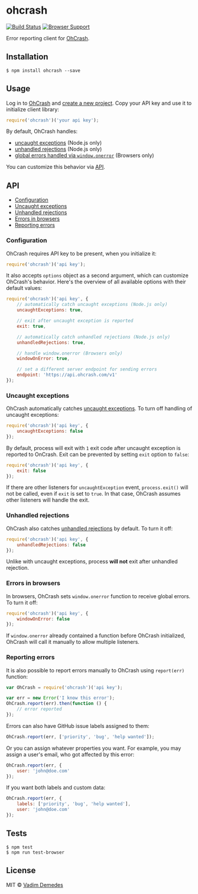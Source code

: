 # ohcrash

[![Build Status](https://travis-ci.org/vdemedes/ohcrash.svg?branch=master)](https://travis-ci.org/vdemedes/ohcrash)
[![Browser Support](https://ci.testling.com/vdemedes/ohcrash.png)](https://ci.testling.com/vdemedes/ohcrash)

Error reporting client for [OhCrash](https://oncrash.com).


## Installation

```
$ npm install ohcrash --save
```


## Usage

Log in to [OhCrash](https://oncrash.com) and [create a new project](https://oncrash.com/projects/new).
Copy your API key and use it to initialize client library:

```js
require('ohcrash')('your api key');
```

By default, OhCrash handles:

- [uncaught exceptions](#uncaught-exceptions) (Node.js only)
- [unhandled rejections](#unhandled-rejections) (Node.js only)
- [global errors handled via `window.onerror`](#errors-in-browsers) (Browsers only)

You can customize this behavior via [API](#api).


## API

- [Configuration](#configuration)
- [Uncaught exceptions](#uncaught-exceptions)
- [Unhandled rejections](#unhandled-rejections)
- [Errors in browsers](#errors-in-browsers)
- [Reporting errors](#reporting-errors)


### Configuration

OhCrash requires API key to be present, when you initialize it:

```js
require('ohcrash')('api key');
```

It also accepts `options` object as a second argument, which can customize OhCrash's behavior.
Here's the overview of all available options with their default values:

```js
require('ohcrash')('api key', {
	// automatically catch uncaught exceptions (Node.js only)
	uncaughtExceptions: true,

	// exit after uncaught exception is reported
	exit: true,

	// automatically catch unhandled rejections (Node.js only)
	unhandledRejections: true,

	// handle window.onerror (Browsers only)
	windowOnError: true,

	// set a different server endpoint for sending errors
	endpoint: 'https://api.ohcrash.com/v1'
});
```


### Uncaught exceptions

OhCrash automatically catches [uncaught exceptions](https://nodejs.org/dist/latest-v5.x/docs/api/process.html#process_event_uncaughtexception).
To turn off handling of uncaught exceptions:

```js
require('ohcrash')('api key', {
	uncaughtExceptions: false
});
```

By default, process will exit with `1` exit code after uncaught exception is reported to OnCrash.
Exit can be prevented by setting `exit` option to `false`:

```js
require('ohcrash')('api key', {
	exit: false
});
```

If there are other listeners for `uncaughtException` event, `process.exit()` will not be called, even if `exit` is set to `true`.
In that case, OhCrash assumes other listeners will handle the exit.


### Unhandled rejections

OhCrash also catches [unhandled rejections](https://nodejs.org/dist/latest-v5.x/docs/api/process.html#process_event_unhandledrejection) by default. To turn it off:

```js
require('ohcrash')('api key', {
	unhandledRejections: false
});
```

Unlike with uncaught exceptions, process **will not** exit after unhandled rejection.


### Errors in browsers

In browsers, OhCrash sets `window.onerror` function to receive global errors.
To turn it off:

```js
require('ohcrash')('api key', {
	windowOnError: false
});
```

If `window.onerror` already contained a function before OhCrash initialized,
OhCrash will call it manually to allow multiple listeners.


### Reporting errors

It is also possible to report errors manually to OhCrash using `report(err)` function:

```js
var OhCrash = require('ohcrash')('api key');

var err = new Error('I know this error');
OhCrash.report(err).then(function () {
	// error reported
});
```

Errors can also have GitHub issue labels assigned to them:

```js
OhCrash.report(err, ['priority', 'bug', 'help wanted']);
```

Or you can assign whatever properties you want.
For example, you may assign a user's email, who got affected by this error:

```js
OhCrash.report(err, {
	user: 'john@doe.com'
});
```

If you want both labels and custom data:

```js
OhCrash.report(err, {
	labels: ['priority', 'bug', 'help wanted'],
	user: 'john@doe.com'
});
```


## Tests

```
$ npm test
$ npm run test-browser
```


## License

MIT © [Vadim Demedes](https://github.com/vdemedes)
